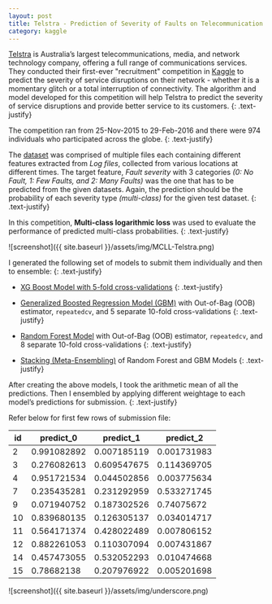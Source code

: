 ```yaml
---
layout: post
title: Telstra - Prediction of Severity of Faults on Telecommunication Network
category: kaggle
---
```


[Telstra](https://www.telstra.com.au/) is Australia’s largest telecommunications, media, and network technology company, offering a full range of communications services. They conducted their first-ever "recruitment" competition in [Kaggle](https://www.kaggle.com/c/telstra-recruiting-network) to predict the severity of service disruptions on their network - whether it is a momentary glitch or a total interruption of connectivity. The algorithm and model developed for this competition will help Telstra to predict the severity of service disruptions and provide better service to its customers.
{: .text-justify}

The competition ran from 25-Nov-2015 to 29-Feb-2016 and there were 974 individuals who participated across the globe.
{: .text-justify}

The [dataset](https://www.kaggle.com/c/telstra-recruiting-network/data) was comprised of multiple files each containing different features extracted from _Log files_, collected from various locations at different times. The target feature, _Fault severity_ with 3 categories _(0: No Fault, 1: Few Faults, and 2: Many Faults)_ was the one that has to be predicted from the given datasets. Again, the prediction should be the probability of each severity type _(multi-class)_ for the given test dataset.
{: .text-justify}

In this competition, **Multi-class logarithmic loss** was used to evaluate the performance of predicted multi-class probabilities. 
{: .text-justify}

![screenshot]({{ site.baseurl }}/assets/img/MCLL-Telstra.png)

I generated the following set of models to submit them individually and then to ensemble:
{: .text-justify}

 * [XG Boost Model with 5-fold cross-validations](https://github.com/socratesk/kaggle/blob/master/Telstra/1-XGBoost.R)
{: .text-justify}

 * [Generalized Boosted Regression Model (GBM)](https://github.com/socratesk/kaggle/blob/master/Telstra/2-GBM.R) with Out-of-Bag (OOB) estimator, ```repeatedcv```, and 5 separate 10-fold cross-validations
{: .text-justify}
 
 * [Random Forest Model](https://github.com/socratesk/kaggle/blob/master/Telstra/3-RandomForest.R) with Out-of-Bag (OOB) estimator, ```repeatedcv```, and 8 separate 10-fold cross-validations
{: .text-justify}
 
 * [Stacking (Meta-Ensembling)](https://github.com/socratesk/kaggle/blob/master/Telstra/4-ModelStacking-GBM-over-RF.R) of Random Forest and GBM Models
{: .text-justify}
 
After creating the above models, I took the arithmetic mean of all the predictions. Then I ensembled by applying different weightage to each model’s predictions for submission.
{: .text-justify}
 
Refer below for first few rows of submission file:

| id | predict_0   | predict_1   | predict_2   |
|----|-------------|-------------|-------------|
| 2  | 0.991082892 | 0.007185119 | 0.001731983 |
| 3  | 0.276082613 | 0.609547675 | 0.114369705 |
| 4  | 0.951721534 | 0.044502856 | 0.003775634 |
| 7  | 0.235435281 | 0.231292959 | 0.533271745 |
| 9  | 0.071940752 | 0.187302526 | 0.74075672  |
| 10 | 0.839680135 | 0.126305137 | 0.034014717 |
| 11 | 0.564171374 | 0.428022489 | 0.007806152 |
| 12 | 0.882261053 | 0.110307094 | 0.007431867 |
| 14 | 0.457473055 | 0.532052293 | 0.010474668 |
| 15 | 0.78682138  | 0.207976922 | 0.005201698 |

![screenshot]({{ site.baseurl }}/assets/img/underscore.png)